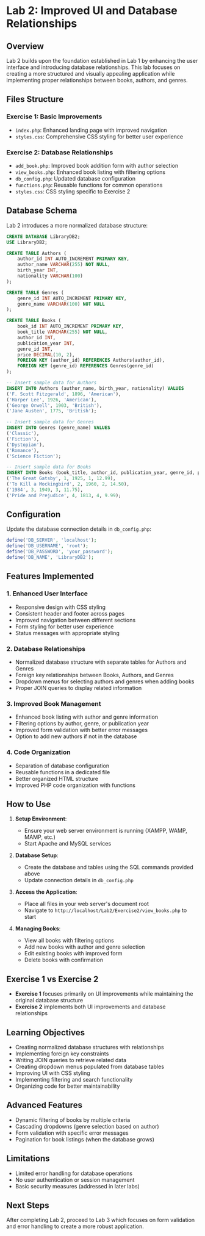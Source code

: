 # Lab 2: Improved UI and Database Relationships

## Overview
Lab 2 builds upon the foundation established in Lab 1 by enhancing the user interface and introducing database relationships. This lab focuses on creating a more structured and visually appealing application while implementing proper relationships between books, authors, and genres.

## Files Structure

### Exercise 1: Basic Improvements
- `index.php`: Enhanced landing page with improved navigation
- `styles.css`: Comprehensive CSS styling for better user experience

### Exercise 2: Database Relationships
- `add_book.php`: Improved book addition form with author selection
- `view_books.php`: Enhanced book listing with filtering options
- `db_config.php`: Updated database configuration
- `functions.php`: Reusable functions for common operations
- `styles.css`: CSS styling specific to Exercise 2

## Database Schema
Lab 2 introduces a more normalized database structure:

```sql
CREATE DATABASE LibraryDB2;
USE LibraryDB2;

CREATE TABLE Authors (
    author_id INT AUTO_INCREMENT PRIMARY KEY,
    author_name VARCHAR(255) NOT NULL,
    birth_year INT,
    nationality VARCHAR(100)
);

CREATE TABLE Genres (
    genre_id INT AUTO_INCREMENT PRIMARY KEY,
    genre_name VARCHAR(100) NOT NULL
);

CREATE TABLE Books (
    book_id INT AUTO_INCREMENT PRIMARY KEY,
    book_title VARCHAR(255) NOT NULL,
    author_id INT,
    publication_year INT,
    genre_id INT,
    price DECIMAL(10, 2),
    FOREIGN KEY (author_id) REFERENCES Authors(author_id),
    FOREIGN KEY (genre_id) REFERENCES Genres(genre_id)
);

-- Insert sample data for Authors
INSERT INTO Authors (author_name, birth_year, nationality) VALUES
('F. Scott Fitzgerald', 1896, 'American'),
('Harper Lee', 1926, 'American'),
('George Orwell', 1903, 'British'),
('Jane Austen', 1775, 'British');

-- Insert sample data for Genres
INSERT INTO Genres (genre_name) VALUES
('Classic'),
('Fiction'),
('Dystopian'),
('Romance'),
('Science Fiction');

-- Insert sample data for Books
INSERT INTO Books (book_title, author_id, publication_year, genre_id, price) VALUES
('The Great Gatsby', 1, 1925, 1, 12.99),
('To Kill a Mockingbird', 2, 1960, 2, 14.50),
('1984', 3, 1949, 3, 11.75),
('Pride and Prejudice', 4, 1813, 4, 9.99);
```

## Configuration
Update the database connection details in `db_config.php`:

```php
define('DB_SERVER', 'localhost');
define('DB_USERNAME', 'root');
define('DB_PASSWORD', 'your_password');
define('DB_NAME', 'LibraryDB2');
```

## Features Implemented

### 1. Enhanced User Interface
- Responsive design with CSS styling
- Consistent header and footer across pages
- Improved navigation between different sections
- Form styling for better user experience
- Status messages with appropriate styling

### 2. Database Relationships
- Normalized database structure with separate tables for Authors and Genres
- Foreign key relationships between Books, Authors, and Genres
- Dropdown menus for selecting authors and genres when adding books
- Proper JOIN queries to display related information

### 3. Improved Book Management
- Enhanced book listing with author and genre information
- Filtering options by author, genre, or publication year
- Improved form validation with better error messages
- Option to add new authors if not in the database

### 4. Code Organization
- Separation of database configuration
- Reusable functions in a dedicated file
- Better organized HTML structure
- Improved PHP code organization with functions

## How to Use

1. **Setup Environment**:
   - Ensure your web server environment is running (XAMPP, WAMP, MAMP, etc.)
   - Start Apache and MySQL services

2. **Database Setup**:
   - Create the database and tables using the SQL commands provided above
   - Update connection details in `db_config.php`

3. **Access the Application**:
   - Place all files in your web server's document root
   - Navigate to `http://localhost/Lab2/Exercise2/view_books.php` to start

4. **Managing Books**:
   - View all books with filtering options
   - Add new books with author and genre selection
   - Edit existing books with improved form
   - Delete books with confirmation

## Exercise 1 vs Exercise 2
- **Exercise 1** focuses primarily on UI improvements while maintaining the original database structure
- **Exercise 2** implements both UI improvements and database relationships

## Learning Objectives
- Creating normalized database structures with relationships
- Implementing foreign key constraints
- Writing JOIN queries to retrieve related data
- Creating dropdown menus populated from database tables
- Improving UI with CSS styling
- Implementing filtering and search functionality
- Organizing code for better maintainability

## Advanced Features
- Dynamic filtering of books by multiple criteria
- Cascading dropdowns (genre selection based on author)
- Form validation with specific error messages
- Pagination for book listings (when the database grows)

## Limitations
- Limited error handling for database operations
- No user authentication or session management
- Basic security measures (addressed in later labs)

## Next Steps
After completing Lab 2, proceed to Lab 3 which focuses on form validation and error handling to create a more robust application.